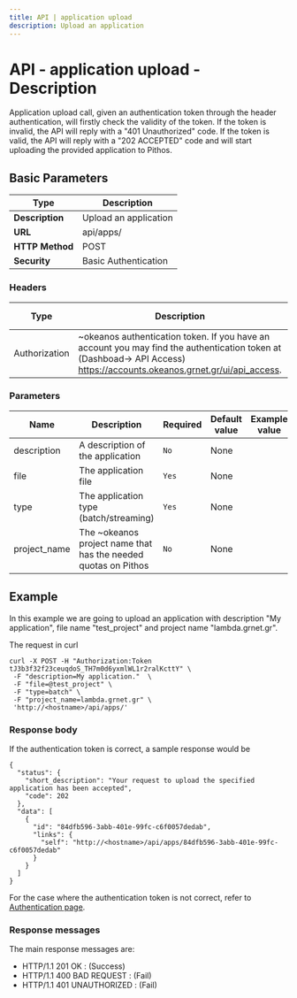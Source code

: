 ```yaml
---
title: API | application upload
description: Upload an application
---
```


# API - application upload - Description

Application upload call, given an authentication token through the header authentication,
will firstly check the validity of the token. If the token is invalid, the API will reply with
a "401 Unauthorized" code. If the token is valid, the API will reply with a "202 ACCEPTED" code
and will start uploading the provided application to Pithos.

## Basic Parameters

|Type | Description
------|-------------
**Description** | Upload an application
**URL**         | api/apps/
**HTTP Method** | POST
**Security**    | Basic Authentication


### Headers

Type | Description | Required | Default value | Example value
------|-------------|----------|---------------|---------------
Authorization | ~okeanos authentication token. If you have an account you may find the authentication token at (Dashboad-> API Access) https://accounts.okeanos.grnet.gr/ui/api_access. | `Yes` | None | Token tJ3b3f32f23ceuqdoS_..


### Parameters

Name | Description | Required | Default value | Example value
------|-------------|----------|---------------|---------------
description  | A description of the application | `No` |None|
file | The application file | `Yes` | None
type | The application type (batch/streaming) | `Yes` | None
project_name | The ~okeanos project name that has the needed quotas on Pithos | `No` | None


## Example

In this example we are going to upload an application with description "My application", file
name "test_project" and project name "lambda.grnet.gr".

The request in curl

```
curl -X POST -H "Authorization:Token tJ3b3f32f23ceuqdoS_TH7m0d6yxmlWL1r2ralKcttY" \
 -F "description=My application."  \
 -F "file=@test_project" \
 -F "type=batch" \
 -F "project_name=lambda.grnet.gr" \
 'http://<hostname>/api/apps/'
```


### Response body

If the authentication token is correct, a sample response would be

```
{
  "status": {
    "short_description": "Your request to upload the specified application has been accepted",
    "code": 202
  },
  "data": [
    {
      "id": "84dfb596-3abb-401e-99fc-c6f0057dedab",
      "links": {
        "self": "http://<hostname>/api/apps/84dfb596-3abb-401e-99fc-c6f0057dedab"
      }
    }
  ]
}
```

For the case where the authentication token is not correct, refer to [Authentication page](Authentication.md).

### Response messages

The main response messages are:

- HTTP/1.1 201 OK : (Success)
- HTTP/1.1 400 BAD REQUEST : (Fail)
- HTTP/1.1 401 UNAUTHORIZED : (Fail)
